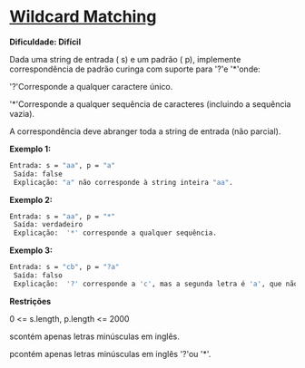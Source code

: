 # [Wildcard Matching](https://leetcode.com/problems/wildcard-matching/)

**Dificuldade: Difícil**

Dada uma string de entrada ( s) e um padrão ( p), implemente correspondência de padrão curinga com suporte para '?'e '*'onde:

 '?'Corresponde a qualquer caractere único.

'*'Corresponde a qualquer sequência de caracteres (incluindo a sequência vazia).

A correspondência deve abranger toda a string de entrada (não parcial).

 


**Exemplo 1:**

``` bash
Entrada: s = "aa", p = "a"
 Saída: false
 Explicação: "a" não corresponde à string inteira "aa".
```````

**Exemplo 2:**

``` bash
Entrada: s = "aa", p = "*"
 Saída: verdadeiro
 Explicação:  '*' corresponde a qualquer sequência.
```


**Exemplo 3:**

``` bash
Entrada: s = "cb", p = "?a"
 Saída: falso
 Explicação:  '?' corresponde a 'c', mas a segunda letra é 'a', que não corresponde a 'b'.
```


**Restrições**

0 <= s.length, p.length <= 2000

scontém apenas letras minúsculas em inglês.

pcontém apenas letras minúsculas em inglês '?'ou '*'.